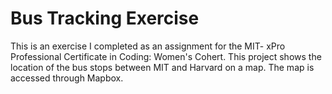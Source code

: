 # Bus Tracking Exercise

This is an exercise I completed as an assignment for the MIT- xPro Professional Certificate in Coding: Women's Cohert. 
This project shows the location of the bus stops between MIT and Harvard on a map. 
The map is accessed through Mapbox. 
